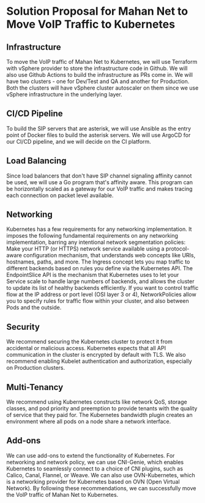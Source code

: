# Solution Proposal for Mahan Net to Move VoIP Traffic to Kubernetes
## Infrastructure
To move the VoIP traffic of Mahan Net to Kubernetes, we will use Terraform with vSphere provider to store the infrastructure code in Github. We will also use Github Actions to build the infrastructure as PRs come in. We will have two clusters - one for Dev/Test and QA and another for Production. Both the clusters will have vSphere cluster autoscaler on them since we use vSphere infrastructure in the underlying layer.
## CI/CD Pipeline
To build the SIP servers that are asterisk, we will use Ansible as the entry point of Docker files to build the asterisk servers. We will use ArgoCD for our CI/CD pipeline, and we will decide on the CI platform.
## Load Balancing
Since load balancers that don't have SIP channel signaling affinity cannot be used, we will use a Go program that's affinity aware. This program can be horizontally scaled as a gateway for our VoIP traffic and makes tracing each connection on packet level available.
## Networking
Kubernetes has a few requirements for any networking implementation. It imposes the following fundamental requirements on any networking implementation, barring any intentional network segmentation policies:
Make your HTTP (or HTTPS) network service available using a protocol-aware configuration mechanism, that understands web concepts like URIs, hostnames, paths, and more.
The Ingress concept lets you map traffic to different backends based on rules you define via the Kubernetes API.
The EndpointSlice API is the mechanism that Kubernetes uses to let your Service scale to handle large numbers of backends, and allows the cluster to update its list of healthy backends efficiently.
If you want to control traffic flow at the IP address or port level (OSI layer 3 or 4), NetworkPolicies allow you to specify rules for traffic flow within your cluster, and also between Pods and the outside.
## Security
We recommend securing the Kubernetes cluster to protect it from accidental or malicious access. Kubernetes expects that all API communication in the cluster is encrypted by default with TLS. We also recommend enabling Kubelet authentication and authorization, especially on Production clusters.
## Multi-Tenancy
We recommend using Kubernetes constructs like network QoS, storage classes, and pod priority and preemption to provide tenants with the quality of service that they paid for. The Kubernetes bandwidth plugin creates an environment where all pods on a node share a network interface.
## Add-ons
We can use add-ons to extend the functionality of Kubernetes. For networking and network policy, we can use CNI-Genie, which enables Kubernetes to seamlessly connect to a choice of CNI plugins, such as Calico, Canal, Flannel, or Weave. We can also use OVN-Kubernetes, which is a networking provider for Kubernetes based on OVN (Open Virtual Network).
By following these recommendations, we can successfully move the VoIP traffic of Mahan Net to Kubernetes.

